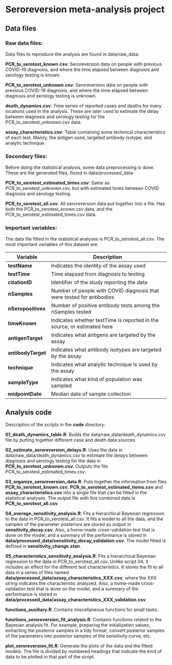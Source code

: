 # Seroreversion meta-analysis project

## Data files

### Raw data files:

Data files to reproduce the analysis are found in data/raw_data:

**PCR_to_serotest_known.csv**: Seroreversion data on people with
previous COVID-19 diagnosis, and where the time elapsed between
diagnosis and serology testing is known.

**PCR_to_serotest_unknown.csv**: Seroreversion data on people with
previous COVID-19 diagnosis, and where the time elapsed between
diagnosis and serology testing is unknown.

**death_dynamics.csv**: Time series of reported cases and deaths
for many locations used in the analysis. These are later used to
estimate the delay between diagnosis and serology testing
for the PCR_to_serotest_unknown.csv data.

**assay_characteristics.csv**: Table containing some technical
characteristics of each test. Mainly, the antigen used,
targeted antibody isotype, and analytic technique.

### Secondary files:

Before doing the statistical analysis, some data preprocessing
is done. These are the generated files, found in data/processed_data:

**PCR_to_serotest_estimated_times.csv**: Same as PCR_to_serotest_unknown.csv,
but with estimated times between COVID diagnosis and serology testing.

**PCR_to_serotest_all.csv**: All seroreversion data put together into
a file. Has both the PCR_to_serotest_known.csv data, and
the PCR_to_serotest_estimated_times.csv data.


### Important variables:

The data file fitted in the statistical analyses is PCR_to_serotest_all.csv.
The most important variables of this dataset are:

| Variable | Description |
| -------- | ----------- |
| **testName** | Indicates the identity of the assay used |
| **testTime** | Time elapsed from diagnosis to testing |
| **citationID** | Identifier of the study reporting the data |
| **nSamples** | Number of people with COVID diagnosis that were tested for antibodies |
| **nSeropositives** | Number of positive antibody tests among the nSamples tested |
| **timeKnown** | Indicates whether testTime is reported in the source, or estimated here |
| **antigenTarget** | Indicates what antigens are targeted by the assay |
| **antibodyTarget** | Indicates what antibody isotypes are targeted by the assay |
| **technique** | Indicates what analytic technique is used by the assay |
| **sampleType** | Indicates what kind of population was sampled |
| **midpointDate** | Median date of sample collection |



##  Analysis code

Description of the scripts in the ****code**** directory:

**01_death_dynamics_table.R**: Builds the data/raw_data/death_dynamics.csv file
by putting together different case and death data sources.

**02_estimate_seroreversion_delays.R**: Uses the data in data/raw_data/death_dynamics.csv 
to estimate the delays between diagnosis and serology testing for the data
in **PCR_to_serotest_unknown.csv**. Outputs the file PCR_to_serotest_estimated_times.csv.

**03_organize_seroreversion_data.R**: Puts together the information from files
**PCR_to_serotest_known.csv**, **PCR_to_serotest_estimated_tiems.csv** and
**assay_characteristics.csv** into a single file that can be fitted in
the statistical analyses. The output file with this combined data is 
**PCR_to_serotest_all.csv**.

**04_average_sensitivity_analysis.R**: Fits a hierarchical Bayesian regression
to the data in PCR_to_serotest_all.csv. It fits a model to all the data,
and the samples of the parameter posteriors are stored as output in
**sensitivity_decay.csv**. Also, a home-made cross-validation
test that is done on the model, and a summary of the performance is
stored in **data/processed_data/sensitivity_decay_validation.csv**. The model fitted is
defined in **sensitivity_change.stan**.

**05_characteristics_sensitivity_analysis.R**: Fits a hierarchical Bayesian regression
to the data in PCR_to_serotest_all.csv. Unlike script 04, it includes
an effect for the different test characteristics. It stores the fit to all
data in a series of files named
**data/processed_data/assay_characteristics_XXX.csv**, where the XXX string
indicates the characteristic analyzed. 
Also, a home-made cross-validation
test that is done on the model, and a summary of the performance is
stored in **data/processed_data/assay_characteristics_XXX_validation.csv**.

**functions_auxiliary.R**: Contains miscellaneous functions for small tasks.

**functions_seroreversion_fit_analysis.R**: Contains functions related to
the Bayesian analysis fit. For example, preparing the initialization
values, extracting the posterior samples in a tidy format,
convert posterior samples of the parameters into posterior samples
of the sensitivity curve, etc.

**plot_seroreversion_fit.R**: Generate the plots of the data and the fitted
models. The file is divided by numbered headings that indicate the kind
of data to be plotted in that part of the script.


